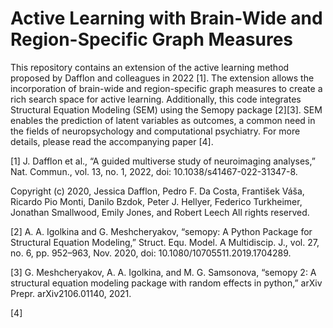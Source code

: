 # Active Learning with Brain-Wide and Region-Specific Graph Measures

This repository contains an extension of the active learning method proposed by Dafflon and colleagues in 2022 [1]. The extension allows the incorporation of brain-wide and region-specific graph measures to create a rich search space for active learning. Additionally, this code integrates Structural Equation Modeling (SEM) using the Semopy package [2][3]. SEM enables the prediction of latent variables as outcomes, a common need in the fields of neuropsychology and computational psychiatry.  For more details, please read the accompanying paper [4].

[1] J. Dafflon et al., “A guided multiverse study of neuroimaging analyses,” Nat. Commun., vol. 13, no. 1, 2022, doi: 10.1038/s41467-022-31347-8.

Copyright (c) 2020, Jessica Dafflon, Pedro F. Da Costa, František Váša, Ricardo Pio Monti,
Danilo Bzdok, Peter J. Hellyer, Federico Turkheimer, Jonathan Smallwood, Emily Jones, and Robert Leech
All rights reserved.


[2] A. A. Igolkina and G. Meshcheryakov, “semopy: A Python Package for Structural Equation Modeling,” Struct. Equ. Model. A Multidiscip. J., vol. 27, no. 6, pp. 952–963, Nov. 2020, doi: 10.1080/10705511.2019.1704289.

[3]	G. Meshcheryakov, A. A. Igolkina, and M. G. Samsonova, “semopy 2: A structural equation modeling package with random effects in python,” arXiv Prepr. arXiv2106.01140, 2021.

[4]
